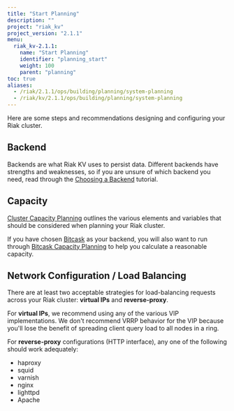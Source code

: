 ```yaml
---
title: "Start Planning"
description: ""
project: "riak_kv"
project_version: "2.1.1"
menu:
  riak_kv-2.1.1:
    name: "Start Planning"
    identifier: "planning_start"
    weight: 100
    parent: "planning"
toc: true
aliases:
  - /riak/2.1.1/ops/building/planning/system-planning
  - /riak/kv/2.1.1/ops/building/planning/system-planning
---
```


[plan backend]: /riak/kv/2.1.1/setup/planning/backend
[plan cluster capacity]: /riak/kv/2.1.1/setup/planning/cluster-capacity
[plan backend bitcask]: /riak/kv/2.1.1/setup/planning/backend/bitcask
[plan bitcask capacity]: /riak/kv/2.1.1/setup/planning/bitcask-capacity-calc

Here are some steps and recommendations designing and configuring your
Riak cluster.

## Backend

Backends are what Riak KV uses to persist data. Different backends have
strengths and weaknesses, so if you are unsure of which backend you
need, read through the [Choosing a Backend][plan backend] tutorial.

## Capacity

[Cluster Capacity Planning][plan cluster capacity] outlines the various elements and variables that should be considered when planning your Riak cluster.

If you have chosen [Bitcask][plan backend bitcask] as your backend, you will also want to run through [Bitcask Capacity Planning][plan bitcask capacity] to help you calculate a reasonable capacity.

## Network Configuration / Load Balancing

There are at least two acceptable strategies for load-balancing requests
across your Riak cluster: **virtual IPs** and **reverse-proxy**.

For **virtual IPs**, we recommend using any of the various VIP
implementations. We don't recommend VRRP behavior for the VIP because
you'll lose the benefit of spreading client query load to all nodes in a
ring.

For **reverse-proxy** configurations (HTTP interface), any one of the
following should work adequately:

* haproxy
* squid
* varnish
* nginx
* lighttpd
* Apache

